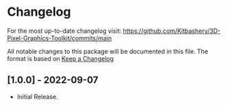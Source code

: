 # Changelog

For the most up-to-date changelog visit: https://github.com/Kitbashery/3D-Pixel-Graphics-Toolkit/commits/main

All notable changes to this package will be documented in this file. The format is based on [Keep a Changelog](http://keepachangelog.com/en/1.0.0/)

## [1.0.0] - 2022-09-07

- Initial Release.
